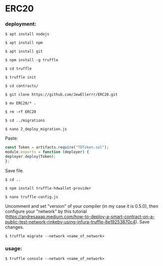 # ERC20

### deployment:
```console
$ apt install nodejs
```
```console
$ apt install npm
```
```console
$ apt install git
```
```console
$ npm install -g truffle
```
```console
$ cd truffle
```
```console
$ truffle init
```
```console
$ cd contracts/
```
```console
$ git clone https://github.com/JewEllerrr/ERC20.git
```
```console
$ mv ERC20/* .
```
```console
$ rm -rf ERC20
```
```console
$ cd ../migrations
```
```console
$ nano 2_deploy_migration.js
```
Paste:
```js
const Token = artifacts.require("TDToken.sol");
module.exports = function (deployer) {
deployer.deploy(Token);
};
```
Save file.
```console
$ cd ..
```
```console
$ npm install truffle-hdwallet-provider
```
```console
$ nano truffle-config.js
```
Uncomment and set "version" of your compiler (in my case it is 0.5.0), then configure your "network" by this tutorial (https://andresaaap.medium.com/how-to-deploy-a-smart-contract-on-a-public-test-network-rinkeby-using-infura-truffle-8e19253870c4). Save changes.
```console
$ truffle migrate --network <name_of_network>
```

### usage:

```console
$ truffle console --network <name_of_network>
```
